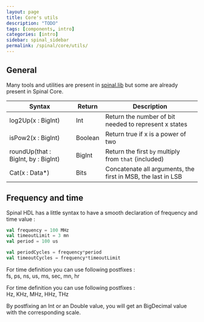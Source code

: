 ```yaml
---
layout: page
title: Core's utils
description: "TODO"
tags: [components, intro]
categories: [intro]
sidebar: spinal_sidebar
permalink: /spinal/core/utils/
---
```


## General
Many tools and utilities are present in [spinal.lib](/SpinalDoc/spinal/lib/utils/) but some are already present in Spinal Core.

| Syntax |  Return | Description|
| ------- | ---- | --- |
| log2Up(x : BigInt) | Int | Return the number of bit needed to represent x states |
| isPow2(x : BigInt) | Boolean | Return true if x is a power of two |
| roundUp(that : BigInt, by : BigInt) | BigInt | Return the first `by` multiply from `that` (included)  |
| Cat(x : Data*) | Bits | Concatenate all arguments, the first in MSB, the last in LSB |

## Frequency and time
Spinal HDL has a little syntax to have a smooth declaration of frequency and time value :

```scala
val frequency = 100 MHz
val timeoutLimit = 3 mn
val period = 100 us

val periodCycles = frequency*period
val timeoutCycles = frequency*timeoutLimit
```

For time definition you can use following postfixes :<br>
fs, ps, ns, us, ms, sec, mn, hr

For time definition you can use following postfixes :<br>
Hz, KHz, MHz, HHz, THz

By postfixing an Int or an Double value, you will get an BigDecimal value with the corresponding scale.

